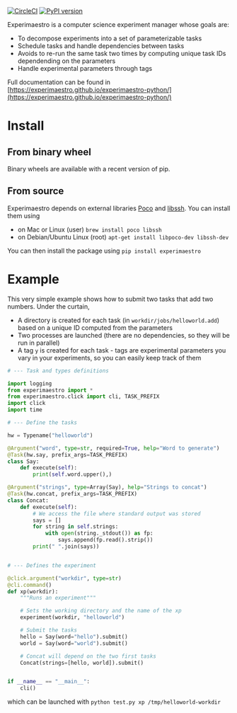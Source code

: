 [![CircleCI](https://circleci.com/gh/experimaestro/experimaestro-python.svg?style=svg)](https://circleci.com/gh/experimaestro/experimaestro-python)
[![PyPI version](https://badge.fury.io/py/experimaestro.svg)](https://badge.fury.io/py/experimaestro)

Experimaestro is a computer science experiment manager whose goals are:

* To decompose experiments into a set of parameterizable tasks
* Schedule tasks and handle dependencies between tasks
* Avoids to re-run the same task two times by computing unique task IDs dependending on the parameters
* Handle experimental parameters through tags

Full documentation can be found in [https://experimaestro.github.io/experimaestro-python/](https://experimaestro.github.io/experimaestro-python/)

# Install

## From binary wheel

Binary wheels are available with a recent version of pip.

## From source

Experimaestro depends on external libraries [Poco](https://pocoproject.org/) and [libssh](https://www.libssh.org/). 
You can install them using

- on Mac or Linux (user) `brew install poco libssh` 
- on Debian/Ubuntu Linux (root) `apt-get install libpoco-dev libssh-dev`

You can then install the package using `pip install experimaestro`

# Example

This very simple example shows how to submit two tasks that add two numbers.
Under the curtain, 

- A directory is created for each task (in `workdir/jobs/helloworld.add`)
  based on a unique ID computed from the parameters
- Two processes are launched (there are no dependencies, so they will be run in parallel)
- A tag `y` is created for each task - tags are experimental parameters you vary in your experiments,
  so you can easily keep track of them

```python
# --- Task and types definitions

import logging
from experimaestro import *
from experimaestro.click import cli, TASK_PREFIX
import click
import time

# --- Define the tasks

hw = Typename("helloworld")

@Argument("word", type=str, required=True, help="Word to generate")
@Task(hw.say, prefix_args=TASK_PREFIX)
class Say:
    def execute(self):
        print(self.word.upper(),)

@Argument("strings", type=Array(Say), help="Strings to concat")
@Task(hw.concat, prefix_args=TASK_PREFIX)
class Concat:
    def execute(self):
        # We access the file where standard output was stored
        says = []
        for string in self.strings:
            with open(string._stdout()) as fp:
                says.append(fp.read().strip())
        print(" ".join(says))


# --- Defines the experiment

@click.argument("workdir", type=str)
@cli.command()
def xp(workdir):
    """Runs an experiment"""

    # Sets the working directory and the name of the xp
    experiment(workdir, "helloworld")

    # Submit the tasks
    hello = Say(word="hello").submit()
    world = Say(word="world").submit()

    # Concat will depend on the two first tasks
    Concat(strings=[hello, world]).submit()


if __name__ == "__main__":
    cli()
```

which can be launched with `python test.py xp /tmp/helloworld-workdir`